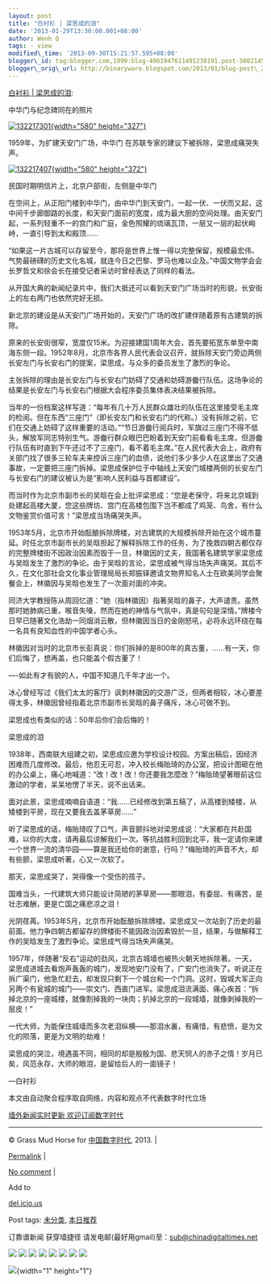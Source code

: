 ```yaml
--- 
layout: post 
title: "白衬衫 | 梁思成的泪" 
date: '2013-01-29T13:30:00.001+08:00' 
author: Wenh Q
tags: - view
modified\_time: '2013-09-30T15:21:57.595+08:00' 
blogger\_id: tag:blogger.com,1999:blog-4961947611491238191.post-5002145453709256200
blogger\_orig\_url: http://binaryware.blogspot.com/2013/01/blog-post\_28.html
--- 
```

[白衬衫 |
梁思成的泪](http://feedproxy.google.com/~r/chinagfwblog/~3/aNy-I8zPDYU/):

中华门与纪念碑同在的照片

[![](https://meilizhongguo.biz/chinese/files/2013/01/132217301.jpg "132217301"){width="580"
height="327"}](https://meilizhongguo.biz/chinese/files/2013/01/132217301.jpg)

1959年，为扩建天安门广场，中华门
在苏联专家的建议下被拆除，梁思成痛哭失声。

[![](https://meilizhongguo.biz/chinese/files/2013/01/132217407.jpg "132217407"){width="580"
height="372"}](https://meilizhongguo.biz/chinese/files/2013/01/132217407.jpg)

民国时期明信片上，北京户部街，左侧是中华门

在空间上，从正阳门楼到中华门，由中华门到天安门，一起一伏、一伏而又起，这中间千步廊御路的长度，和天安门面前的宽度，成为最大胆的空间处理。由天安门起，一系列轻重不一的宫门和广庭，金色照耀的琉璃瓦顶，一层又一层的起伏峋峙，一直引导到太和殿顶……

“如果这一片古城可以存留至今，那将是世界上惟一得以完整保留，规模最宏伟、气势最磅礴的历史文化名城，就连今日之巴黎、罗马也难以企及。”中国文物学会会长罗哲文和徐会长在接受记者采访时曾经表达了同样的看法。

从开国大典的新闻纪录片中，我们大抵还可以看到天安门广场当时的形貌，长安街上的左右两门也依然完好无损。

新北京的建设是从天安门广场开始的，天安门广场的改扩建伴随着原有古建筑的拆除。

原来的长安街很窄，宽度仅15米。为迎接建国1周年大会，首先要拓宽东单至中南海东侧一段。1952年8月，北京市各界人民代表会议召开，就拆除天安门旁边两侧长安左门与长安右门的提案，梁思成，与众多的委员发生了激烈的争论。

主张拆除的理由是长安左门与长安右门妨碍了交通和妨碍游齤行队伍。这场争论的结果是长安左门与长安右门根据大会程序委员集体表决结果被拆除。

当年的一份档案这样写道：“每年有几十万人民群众雄壮的队伍在这里接受毛主席的检阅。但在东西“三座门”（即长安左门和长安右门的代称。）没有拆除之前，它们在交通上妨碍了这样重要的活动。”“节日游齤行阅兵时，军旗过三座门不得不低头，解放军同志特别生气。游齤行群众眼巴巴盼着到天安门前看看毛主席，但游齤行队伍有时直到下午还过不了三座门，看不着毛主席。”在人民代表大会上，政府有关部门找了很多三轮车夫来控诉三座门的血债，说他们多少多少人在这里出了交通事故，一定要把三座门拆掉。梁思成保护位于中轴线上天安门城楼两侧的长安左门与长安右门的建议被认为是“影响人民利益与首都建设”。

而当时作为北京市副市长的吴晗在会上批评梁思成：“您是老保守，将来北京城到处建起高楼大厦，您这些牌坊、宫门在高楼包围下岂不都成了鸡笼、鸟舍，有什么文物鉴赏价值可言！”梁思成当场痛哭失声。

1953年5月，北京市开始酝酿拆除牌楼，对古建筑的大规模拆除开始在这个城市蔓延。时任北京市副市长的吴晗担起了解释拆除工作的任务，为了挽救四朝古都仅存的完整牌楼街不因政治因素而毁于一旦，林徽因的丈夫，我国著名建筑学家梁思成与吴晗发生了激烈的争论。由于吴晗的言论，梁思成被气得当场失声痛哭。其后不久，在文化部社会文化事业管理局局长郑振铎邀请文物界知名人士在欧美同学会聚餐会上，林徽因与吴晗也发生了一次面对面的冲突。

同济大学教授陈从周回忆道：”她（指林徽因）指著吴晗的鼻子，大声谴责。虽然那时她肺病已重，喉音失嗓，然而在她的神情与气氛中，真是句句是深情。”牌楼今日早已随著文化浩劫一同烟消云散，但林徽因当日的金刚怒吼，必将永远环绕在每一名具有良知血性的中国学者心头。

林徽因对当时的北京市长彭真说：你们拆掉的是800年的真古董，……有一天，你们后悔了，想再盖，也只能盖个假古董了！

—-如此有才有貌的人，中国不知道几千年才出一个。

冰心曾经写过《我们太太的客厅》讽刺林徽因的交游广泛，但两者相较，冰心要差得太多，林徽因曾经指着北京市副市长吴晗的鼻子痛斥，冰心可做不到。

梁思成也有类似的话：50年后你们会后悔的！

梁思成的泪

1938年，西南联大组建之初，梁思成应邀为学校设计校园。方案出稿后，因经济困难而几度修改。最后，他忍无可忍，冲入校长梅贻琦的办公室，把设计图砸在他的办公桌上，痛心地喊道：“改！改！改！你还要我怎麼改？”梅贻琦望著眼前这位激动的学者，呆呆地愣了半天，说不出话来。

面对此景，梁思成喃喃自语道：“我……已经修改到第五稿了，从高楼到矮楼，从矮楼到平房，现在又要我去盖茅草房……”

听了梁思成的话，梅贻琦叹了口气，声音颤抖地对梁思成说：“大家都在共赴国难，以你的大度，请再最后谅解我们一次。等抗战胜利回到北平，我一定请你来建一个世界一流的清华园——算是我还给你的谢意，行吗？”梅贻琦的声音不大，却有些颤，梁思成听著，心又一次软了。

那天，梁思成哭了，哭得像一个受伤的孩子。

国难当头，一代建筑大师只能设计简陋的茅草房——那眼泪，有委屈、有痛苦，是壮志难酬，更是亡国之痛悲凉之泪！

光阴荏苒。1953年5月，北京市开始酝酿拆除牌楼。梁思成又一次站到了历史的最前面。他力争四朝古都留存的牌楼街不能因政治因素毁於一旦，结果，与做解释工作的吴晗发生了激烈争论。梁思成气得当场失声痛哭。

1957年，伴随著“反右”运动的劲风，北京古城墙也被热火朝天地拆除著。一天，梁思成进城去看炮声轰轰的城门，发现地安门没有了，广安门也消失了。听说正在拆广渠门，他急忙赶去，却发现只剩下一个城台和一个门洞。这时，毁城大军正向另两个有瓮城的城门——崇文门、西直门进军。梁思成泪流满面、痛心疾首：“拆掉北京的一座城楼，就像割掉我的一块肉；扒掉北京的一段城墙，就像剥掉我的一层皮！”

一代大师，为能保住城墙而多次老泪纵横——那泪水裏，有痛惜，有悲愤，是为文化的陨落，更是为文明的劫难！

梁思成的哭泣，境遇虽不同，相同的却是殷殷为国、悲天悯人的赤子之情！岁月已矣，风范永存，大师的眼泪，是留给后人的一面镜子！

—白衬衫

本文由自动聚合程序取自网络，内容和观点不代表数字时代立场

[墙外新闻实时更新 欢迎订阅数字时代](http://eepurl.com/mstlf)






------------------------------------------------------------------------

© Grass Mud Horse for [中国数字时代](https://meilizhongguo.biz/chinese),
2013. |

[Permalink](https://meilizhongguo.biz/chinese/2013/01/%e7%99%bd%e8%a1%ac%e8%a1%ab-%e6%a2%81%e6%80%9d%e6%88%90%e7%9a%84%e6%b3%aa/)
|

[No
comment](https://meilizhongguo.biz/chinese/2013/01/%e7%99%bd%e8%a1%ac%e8%a1%ab-%e6%a2%81%e6%80%9d%e6%88%90%e7%9a%84%e6%b3%aa/#comments)
|

Add to

[del.icio.us](http://del.icio.us/post?url=https://meilizhongguo.biz/chinese/2013/01/%e7%99%bd%e8%a1%ac%e8%a1%ab-%e6%a2%81%e6%80%9d%e6%88%90%e7%9a%84%e6%b3%aa/&title=%E7%99%BD%E8%A1%AC%E8%A1%AB%20%7C%20%E6%A2%81%E6%80%9D%E6%88%90%E7%9A%84%E6%B3%AA)





Post tags:
[未分类](https://meilizhongguo.biz/chinese/tag/%e6%9c%aa%e5%88%86%e7%b1%bb/?category=18271),
[本日推荐](https://meilizhongguo.biz/chinese/tag/%e6%9c%ac%e6%97%a5%e6%8e%a8%e8%8d%90/?category=18271)



订靠谱新闻 获穿墙捷径
请发电邮(最好用gmail)至：sub@chinadigitaltimes.net





<div>

[![](http://feeds.feedburner.com/~ff/chinagfwblog?d=yIl2AUoC8zA)](http://feeds.feedburner.com/~ff/chinagfwblog?a=aNy-I8zPDYU:30mU9LvctK8:yIl2AUoC8zA)
[![](http://feeds.feedburner.com/~ff/chinagfwblog?i=aNy-I8zPDYU:30mU9LvctK8:-BTjWOF_DHI)](http://feeds.feedburner.com/~ff/chinagfwblog?a=aNy-I8zPDYU:30mU9LvctK8:-BTjWOF_DHI)
[![](http://feeds.feedburner.com/~ff/chinagfwblog?i=aNy-I8zPDYU:30mU9LvctK8:F7zBnMyn0Lo)](http://feeds.feedburner.com/~ff/chinagfwblog?a=aNy-I8zPDYU:30mU9LvctK8:F7zBnMyn0Lo)
[![](http://feeds.feedburner.com/~ff/chinagfwblog?i=aNy-I8zPDYU:30mU9LvctK8:V_sGLiPBpWU)](http://feeds.feedburner.com/~ff/chinagfwblog?a=aNy-I8zPDYU:30mU9LvctK8:V_sGLiPBpWU)
[![](http://feeds.feedburner.com/~ff/chinagfwblog?d=qj6IDK7rITs)](http://feeds.feedburner.com/~ff/chinagfwblog?a=aNy-I8zPDYU:30mU9LvctK8:qj6IDK7rITs)
[![](http://feeds.feedburner.com/~ff/chinagfwblog?d=l6gmwiTKsz0)](http://feeds.feedburner.com/~ff/chinagfwblog?a=aNy-I8zPDYU:30mU9LvctK8:l6gmwiTKsz0)
[![](http://feeds.feedburner.com/~ff/chinagfwblog?i=aNy-I8zPDYU:30mU9LvctK8:gIN9vFwOqvQ)](http://feeds.feedburner.com/~ff/chinagfwblog?a=aNy-I8zPDYU:30mU9LvctK8:gIN9vFwOqvQ)
[![](http://feeds.feedburner.com/~ff/chinagfwblog?d=TzevzKxY174)](http://feeds.feedburner.com/~ff/chinagfwblog?a=aNy-I8zPDYU:30mU9LvctK8:TzevzKxY174)

</div>

![](http://feeds.feedburner.com/~r/chinagfwblog/~4/aNy-I8zPDYU){width="1"
height="1"}
